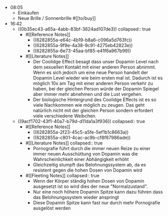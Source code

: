 - 08:05
	- Einkaufen
	- Neue Brille / Sonnenbrille #[[to/buy]]
- 16:42
	- ((0b35ec43-a65a-4abb-83bf-3624ad107de3))
	  collapsed:: true
		- #[[Reference Notes]]
			- ((6282855a-e64c-4b19-b8a6-c096a5d763fc))
			- ((6282855a-9f9e-4a38-9c91-4275eb42823e))
			- ((6282855a-6e73-45aa-bf85-e41f6a967b99))
		- #[[Literature Notes]]
			- Der Coolidge Effect besagt dass unser Dopamin Level nach dem sexuellen Kontakt mit einer anderen Person abnimmt. Wenn es sich jedoch um eine neue Person handelt der Dopamin Level wieder wie beim ersten mal ist. Dadurch ist es möglich 10x am Tag mit einer anderen Person verkehr zu haben, bei der gleichen Person würde der Dopamin Spiegel aber immer mehr abnehmen und die Lust vergehen.
			- Der biologische Hintergrund des Coolidge Effects ist es so viele Nachkommen wie möglich zu zeugen. Das geht natürlich nicht mit der gleichen Person sondern erfordert viele verschiedene Weibchen.
	- ((9acf1702-43f1-40a7-b79d-d11da1a3f936))
	  collapsed:: true
		- #[[Reference Notes]]
			- ((6282855a-2f23-45c5-a5fe-5ef1b1c8663a))
			- ((6282855a-c801-4cac-ac9b-cf8f87986ade))
		- #[[Literature Notes]]
		  collapsed:: true
			- Pornografie führt durch die immer neuen Reize zu einer immer neuen Ausschüttung von Dopamin was die Wahrscheinlichkeit einer Abhängigkeit erhöht
			- Gleichzeitig stumpft das Belohnungssystem ab, da es resistent gegen die hohen Dosen von Dopamin wird
		- #[[Fleeting Notes]]
		  collapsed:: true
			- Wenn der Körper ständig hohen Dosen von Dopamin ausgesetzt ist so wird dies der neue "Normalzustand".
			- Nur eine noch höhere Dopamin Spitze kann dazu führen dass das Belohnungssystem wieder anspringt
			- Diese Dopamin Spitze kann fast nur durch mehr Pornografie ausgelöst werden